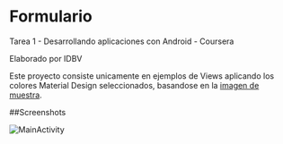 # Formulario
Tarea 1 - Desarrollando aplicaciones con Android - Coursera

Elaborado por IDBV

Este proyecto consiste unicamente en ejemplos de Views aplicando los colores Material Design seleccionados, 
basandose en la [imagen de muestra](./app/src/main/res/drawable/revisionporpares1_curso3.png).

##Screenshots

![MainActivity](./Formulario1.png.png)
